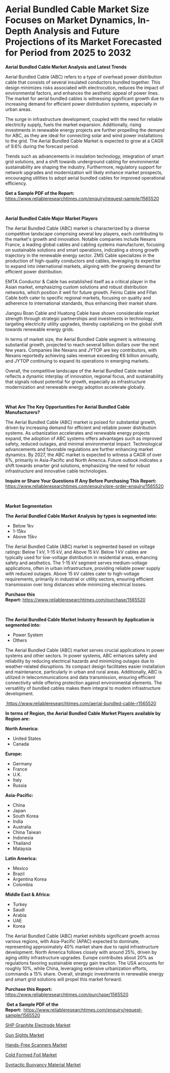 <p><h1>Aerial Bundled Cable Market Size Focuses on Market Dynamics, In-Depth Analysis and Future Projections of its Market Forecasted for Period from 2025 to 2032</h1></p><p><strong>Aerial Bundled Cable Market Analysis and Latest Trends</strong></p>
<p><p>Aerial Bundled Cable (ABC) refers to a type of overhead power distribution cable that consists of several insulated conductors bundled together. This design minimizes risks associated with electrocution, reduces the impact of environmental factors, and enhances the aesthetic appeal of power lines. The market for aerial bundled cables is witnessing significant growth due to increasing demand for efficient power distribution systems, especially in urban areas. </p><p>The surge in infrastructure development, coupled with the need for reliable electricity supply, fuels the market expansion. Additionally, rising investments in renewable energy projects are further propelling the demand for ABC, as they are ideal for connecting solar and wind power installations to the grid. The Aerial Bundled Cable Market is expected to grow at a CAGR of 9.6% during the forecast period. </p><p>Trends such as advancements in insulation technology, integration of smart grid solutions, and a shift towards underground cabling for environmental sustainability are shaping the industry. Furthermore, regulatory support for network upgrades and modernization will likely enhance market prospects, encouraging utilities to adopt aerial bundled cables for improved operational efficiency.</p></p>
<p><strong>Get a Sample PDF of the Report:&nbsp;</strong> <a href="https://www.reliableresearchtimes.com/enquiry/request-sample/1565520?utm_campaign=2105&utm_medium=2&utm_source=Github&utm_content=ia&utm_term=30012025&utm_id=aerial-bundled-cable">https://www.reliableresearchtimes.com/enquiry/request-sample/1565520</a></p>
<p>&nbsp;</p>
<p><strong>Aerial Bundled Cable Major Market Players</strong></p>
<p><p>The Aerial Bundled Cable (ABC) market is characterized by a diverse competitive landscape comprising several key players, each contributing to the market's growth and innovation. Notable companies include Nexans France, a leading global cables and cabling systems manufacturer, focusing on sustainable solutions and smart operations, indicating a strong growth trajectory in the renewable energy sector. ZMS Cable specializes in the production of high-quality conductors and cables, leveraging its expertise to expand into international markets, aligning with the growing demand for efficient power distribution.</p><p>EMTA Conductor & Cable has established itself as a critical player in the Asian market, emphasizing custom solutions and robust distribution networks, which position it well for future growth. Feiniu Cable and Fifan Cable both cater to specific regional markets, focusing on quality and adherence to international standards, thus enhancing their market share. </p><p>Jiangsu Boan Cable and Huatong Cable have shown considerable market strength through strategic partnerships and investments in technology, targeting electricity utility upgrades, thereby capitalizing on the global shift towards renewable energy grids.</p><p>In terms of market size, the Aerial Bundled Cable segment is witnessing substantial growth, projected to reach several billion dollars over the next few years. Companies like Nexans and JYTOP are key contributors, with Nexans reportedly achieving sales revenue exceeding €6 billion annually, and JYTOP continuing to expand its operations in emerging markets.</p><p>Overall, the competitive landscape of the Aerial Bundled Cable market reflects a dynamic interplay of innovation, regional focus, and sustainability that signals robust potential for growth, especially as infrastructure modernization and renewable energy adoption accelerate globally.</p></p>
<p>&nbsp;</p>
<p><strong>What Are The Key Opportunities For Aerial Bundled Cable Manufacturers?</strong></p>
<p><p>The Aerial Bundled Cable (ABC) market is poised for substantial growth, driven by increasing demand for efficient and reliable power distribution systems. As urbanization accelerates and renewable energy projects expand, the adoption of ABC systems offers advantages such as improved safety, reduced outages, and minimal environmental impact. Technological advancements and favorable regulations are further enhancing market dynamics. By 2027, the ABC market is expected to witness a CAGR of over 6%, primarily in Asia-Pacific and North America. Future outlook indicates a shift towards smarter grid solutions, emphasizing the need for robust infrastructure and innovative cable technologies.</p></p>
<p><strong>Inquire or Share Your Questions If Any Before Purchasing This Report:</strong> <a href="https://www.reliableresearchtimes.com/enquiry/pre-order-enquiry/1565520?utm_campaign=2105&utm_medium=2&utm_source=Github&utm_content=ia&utm_term=30012025&utm_id=aerial-bundled-cable">https://www.reliableresearchtimes.com/enquiry/pre-order-enquiry/1565520</a></p>
<p>&nbsp;</p>
<p><strong>Market Segmentation</strong></p>
<p><strong>The Aerial Bundled Cable Market Analysis by types is segmented into:</strong></p>
<p><ul><li>Below 1kv</li><li>1-15kv</li><li>Above 15kv</li></ul></p>
<p><p>The Aerial Bundled Cable (ABC) market is segmented based on voltage ratings: Below 1 kV, 1-15 kV, and Above 15 kV. Below 1 kV cables are typically used for low-voltage distribution in residential areas, enhancing safety and aesthetics. The 1-15 kV segment serves medium-voltage applications, often in urban infrastructure, providing reliable power supply with reduced outages. Above 15 kV cables cater to high-voltage requirements, primarily in industrial or utility sectors, ensuring efficient transmission over long distances while minimizing electrical losses.</p></p>
<p><strong>Purchase this Report:&nbsp;</strong><a href="https://www.reliableresearchtimes.com/purchase/1565520?utm_campaign=2105&utm_medium=2&utm_source=Github&utm_content=ia&utm_term=30012025&utm_id=aerial-bundled-cable">https://www.reliableresearchtimes.com/purchase/1565520</a></p>
<p>&nbsp;</p>
<p><strong>The Aerial Bundled Cable Market Industry Research by Application is segmented into:</strong></p>
<p><ul><li>Power System</li><li>Others</li></ul></p>
<p><p>The Aerial Bundled Cable (ABC) market serves crucial applications in power systems and other sectors. In power systems, ABC enhances safety and reliability by reducing electrical hazards and minimizing outages due to weather-related disruptions. Its compact design facilitates easier installation and maintenance, particularly in urban and rural areas. Additionally, ABC is utilized in telecommunications and data transmission, ensuring efficient connectivity while offering protection against environmental elements. The versatility of bundled cables makes them integral to modern infrastructure development.</p></p>
<p><a href="https://www.reliableresearchtimes.com/aerial-bundled-cable-r1565520?utm_campaign=2105&utm_medium=2&utm_source=Github&utm_content=ia&utm_term=30012025&utm_id=aerial-bundled-cable">&nbsp;https://www.reliableresearchtimes.com/aerial-bundled-cable-r1565520</a></p>
<p><strong>In terms of Region, the Aerial Bundled Cable Market Players available by Region are:</strong></p>
<p>
    <p> <strong> North America: </strong>
        <ul>
            <li>United States</li>
            <li>Canada</li>
        </ul>
        </p> 
    <p> <strong> Europe: </strong>
        <ul>
            <li>Germany</li>
            <li>France</li>
            <li>U.K.</li>
            <li>Italy</li>
            <li>Russia</li>
        </ul>
        </p> 
    <p> <strong> Asia-Pacific: </strong>
        <ul>
            <li>China</li>
            <li>Japan</li>
            <li>South Korea</li>
            <li>India</li>
            <li>Australia</li>
            <li>China Taiwan</li>
            <li>Indonesia</li>
            <li>Thailand</li>
            <li>Malaysia</li>
        </ul>
        </p> 
    <p> <strong> Latin America: </strong>
        <ul>
            <li>Mexico</li>
            <li>Brazil</li>
            <li>Argentina Korea</li>
            <li>Colombia</li>
        </ul>
        </p> 
    <p> <strong> Middle East & Africa: </strong>
        <ul>
            <li>Turkey</li>
            <li>Saudi</li>
            <li>Arabia</li>
            <li>UAE</li>
            <li>Korea</li>
        </ul>
    </p>
    </p>
<p><p>The Aerial Bundled Cable (ABC) market exhibits significant growth across various regions, with Asia-Pacific (APAC) expected to dominate, representing approximately 40% market share due to rapid infrastructure development. North America follows closely with around 25%, driven by aging utility infrastructure upgrades. Europe contributes about 20% as regulations favoring sustainable energy gain traction. The USA accounts for roughly 10%, while China, leveraging extensive urbanization efforts, commands a 15% share. Overall, strategic investments in renewable energy and smart grid solutions will propel this market forward.</p></p>
<p><strong>Purchase this Report: </strong><a href="https://www.reliableresearchtimes.com/purchase/1565520?utm_campaign=2105&utm_medium=2&utm_source=Github&utm_content=ia&utm_term=30012025&utm_id=aerial-bundled-cable">https://www.reliableresearchtimes.com/purchase/1565520</a></p>
<p>&nbsp;<strong>Get a Sample PDF of the Report:&nbsp;&nbsp;</strong><a href="https://www.reliableresearchtimes.com/enquiry/request-sample/1565520?utm_campaign=2105&utm_medium=2&utm_source=Github&utm_content=ia&utm_term=30012025&utm_id=aerial-bundled-cable">https://www.reliableresearchtimes.com/enquiry/request-sample/1565520</a></p>
<p><strong></strong></p>
<p><p><a href="https://github.com/waverlyam689/Market-Research-Report-List-1/blob/main/shp-graphite-electrode-market.md?utm_campaign=2105&utm_medium=2&utm_source=Github&utm_content=ia&utm_term=30012025&utm_id=aerial-bundled-cable">SHP Graphite Electrode Market</a></p><p><a href="https://www.linkedin.com/pulse/future-market-revenue-growth-gun-sights-51-cagr-2025-2032-aoorf?utm_campaign=2105&utm_medium=2&utm_source=Github&utm_content=ia&utm_term=30012025&utm_id=aerial-bundled-cable">Gun Sights Market</a></p><p><a href="https://www.linkedin.com/pulse/hands-free-scanners-market-expected-grow-impressive-cagr-136-s49xf?utm_campaign=2105&utm_medium=2&utm_source=Github&utm_content=ia&utm_term=30012025&utm_id=aerial-bundled-cable">Hands-Free Scanners Market</a></p><p><a href="https://github.com/paganellijanene17/Market-Research-Report-List-1/blob/main/cold-formed-foil-market.md?utm_campaign=2105&utm_medium=2&utm_source=Github&utm_content=ia&utm_term=30012025&utm_id=aerial-bundled-cable">Cold Formed Foil Market</a></p><p><a href="https://www.linkedin.com/pulse/forecasting-growth-syntactic-buoyancy-material-market-e0wkf?utm_campaign=2105&utm_medium=2&utm_source=Github&utm_content=ia&utm_term=30012025&utm_id=aerial-bundled-cable">Syntactic Buoyancy Material Market</a></p></p>
